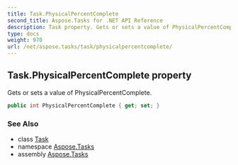 ```yaml
---
title: Task.PhysicalPercentComplete
second_title: Aspose.Tasks for .NET API Reference
description: Task property. Gets or sets a value of PhysicalPercentComplete
type: docs
weight: 970
url: /net/aspose.tasks/task/physicalpercentcomplete/
---
```

## Task.PhysicalPercentComplete property

Gets or sets a value of PhysicalPercentComplete.

```csharp
public int PhysicalPercentComplete { get; set; }
```

### See Also

* class [Task](../)
* namespace [Aspose.Tasks](../../task/)
* assembly [Aspose.Tasks](../../../)


